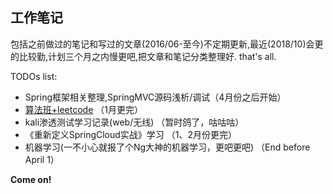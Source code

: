 ## 工作笔记
包括之前做过的笔记和写过的文章(2016/06-至今)不定期更新,最近(2018/10)会更的比较勤,计划三个月之内慢更吧,把文章和笔记分类整理好.
that's all.

TODOs list:
- Spring框架相关整理,SpringMVC源码浅析/调试（4月份之后开始）
- [算法班+leetcode](https://github.com/JonXia/alg-nowcoder) （1月更完）
- kali渗透测试学习记录(web/无线) （暂时鸽了，咕咕咕）
- 《重新定义SpringCloud实战》学习 （1、2月份更完）
- 机器学习(一不小心就报了个Ng大神的机器学习，更吧更吧) （End before April 1）

**Come on!**